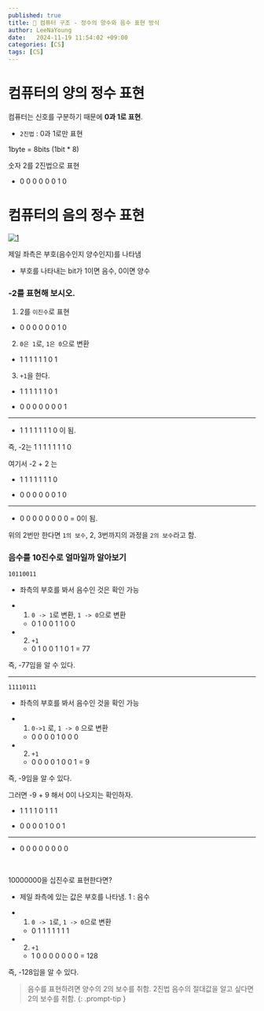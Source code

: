 ```yaml
---
published: true
title: 🖤 컴퓨터 구조 - 정수의 양수와 음수 표현 방식
author: LeeNaYoung
date:   2024-11-19 11:54:02 +09:00
categories: [CS]
tags: [CS]
---
```



# 컴퓨터의 양의 정수 표현

컴퓨터는 신호를 구분하기 때문에 **0과 1로 표현**.

- `2진법` : 0과 1로만 표현

1byte = 8bits (1bit * 8)

숫자 2를 2진법으로 표현 

- 0 0 0 0 0 0 1 0


# 컴퓨터의 음의 정수 표현


<a href="https://github.com/LeeNaYoung240/LeeNaYoung240.github.io/assets/107848521/4293356b-172c-4f7c-a950-1ecbcf6bfd8d" class="popup img-link"><img src="https://github.com/user-attachments/assets/4293356b-172c-4f7c-a950-1ecbcf6bfd8d" alt="1" loading="lazy"></a>

제일 좌측은 부호(음수인지 양수인지)를 나타냄

- 부호를 나타내는 bit가 1이면 음수, 0이면 양수


### -2를 표현해 보시오.

1. 2를 `이진수`로 표현

- 0 0 0 0 0 0 1 0

2. `0은 1`로, `1은 0`으로 변환

- 1 1 1 1 1 1 0 1

3. `+1`을 한다.

- 1 1 1 1 1 1 0 1

- 0 0 0 0 0 0 0 1 

---
- 1 1 1 1 1 1 1 0 이 됨. 

즉, -2는 1 1 1 1 1 1 1 0


여기서 -2 + 2 는

- 1 1 1 1 1 1 1 0

- 0 0 0 0 0 0 1 0

---
- 0 0 0 0 0 0 0 0 = 0이 됨.

위의 2번만 한다면 `1의 보수`, 2, 3번까지의 과정을 `2의 보수`라고 함. 


### 음수를 10진수로 얼마일까 알아보기

    10110011

- 좌측의 부호를 봐서 음수인 것은 확인 가능

- 1. `0 -> 1`로 변환, `1 -> 0`으로 변환

	- 0 1 0 0 1 1 0 0

- 2. `+1`

	- 0 1 0 0 1 1 0 1 = 77 

즉, -77임을 알 수 있다.


---

    11110111

- 좌측의 부호를 봐서 음수인 것을 확인 가능

- 1. `0->1` 로, `1 -> 0` 으로 변환

	- 0 0 0 0 1 0 0 0

- 2. `+1`

	- 0 0 0 0 1 0 0 1 = 9

즉, -9임을 알 수 있다.


그러면 -9 + 9 해서 0이 나오지는 확인하자.

- 1 1 1 1 0 1 1 1

- 0 0 0 0 1 0 0 1

---
- 0 0 0 0 0 0 0 0

<br>

10000000을 십진수로 표현한다면?

- 제일 좌측에 있는 값은 부호를 나타냄. 1 : 음수

- 1. `0 -> 1`로, `1 -> 0`으로 변환

	- 0 1 1 1 1 1 1 1 

- 2. `+1`

	- 1 0 0 0 0 0 0 0 = 128

즉, -128임을 알 수 있다.



> 음수를 표현하려면 양수의 2의 보수를 취함.
> 2진법 음수의 절대값을 알고 싶다면 2의 보수를 취함.
{: .prompt-tip }

